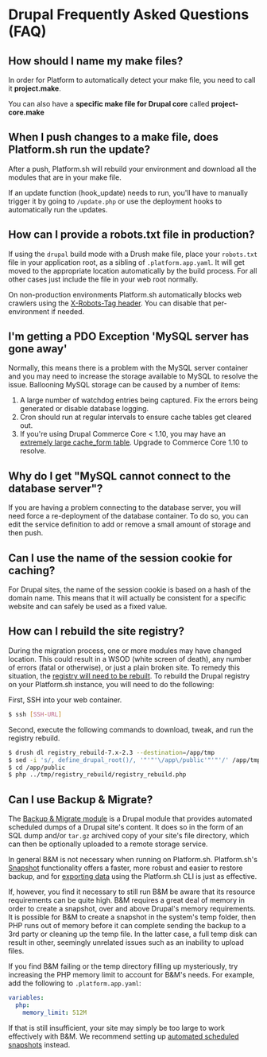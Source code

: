# Drupal Frequently Asked Questions (FAQ)

## How should I name my make files?

In order for Platform to automatically detect your make file, you need
to call it **project.make**.

You can also have a **specific make file for Drupal core** called
**project-core.make**

## When I push changes to a make file, does Platform.sh run the update?

After a push, Platform.sh will rebuild your environment and download all
the modules that are in your make file.

If an update function (hook_update) needs to run, you'll have to
manually trigger it by going to `/update.php` or use the
deployment hooks to automatically run the updates.

## How can I provide a robots.txt file in production?

If using the `drupal` build mode with a Drush make file, place your `robots.txt` file in your application root, as a sibling of `.platform.app.yaml`. It will get moved to the appropriate location automatically by the build process. For all other cases just include the file in your web root normally.

On non-production environments Platform.sh automatically blocks web crawlers using the [X-Robots-Tag header](/administration/web/configure-environment.html#x-robots-tag). You can disable that per-environment if needed.

## I'm getting a PDO Exception 'MySQL server has gone away'

Normally, this means there is a problem with the MySQL server container
and you may need to increase the storage available to MySQL to resolve
the issue. Ballooning MySQL storage can be caused by a number of items:

1.  A large number of watchdog entries being captured. Fix the errors
    being generated or disable database logging.
2.  Cron should run at regular intervals to ensure cache
    tables get cleared out.
3.  If you're using Drupal Commerce Core < 1.10, you may have an
    [extremely large cache_form
    table](https://www.drupal.org/node/2057073). Upgrade to Commerce
    Core 1.10 to resolve.

## Why do I get "MySQL cannot connect to the database server"?

If you are having a problem connecting to the database server, you will
need force a re-deployment of the database container. To do so, you can
edit the service definition to add or remove a small amount of storage and
then push.

## Can I use the name of the session cookie for caching?

For Drupal sites, the name of the session cookie is based on a hash of the
domain name. This means that it will actually be consistent for a specific
website and can safely be used as a fixed value.

## How can I rebuild the site registry?

During the migration process, one or more modules may have changed
location. This could result in a WSOD (white screen of death), any
number of errors (fatal or otherwise), or just a plain broken site. To
remedy this situation, the [registry will need to be
rebuilt](https://www.drupal.org/project/registry_rebuild). To rebuild
the Drupal registry on your Platform.sh instance, you will need to do
the following:

First, SSH into your web container.

```bash
$ ssh [SSH-URL]
```

Second, execute the following commands to download, tweak, and run the
registry rebuild.

```bash
$ drush dl registry_rebuild-7.x-2.3 --destination=/app/tmp
$ sed -i 's/, define_drupal_root()/, '"'"'\/app\/public'"'"'/' /app/tmp/registry_rebuild/registry_rebuild.php
$ cd /app/public
$ php ../tmp/registry_rebuild/registry_rebuild.php
```

## Can I use Backup & Migrate?

The [Backup & Migrate module](https://www.drupal.org/project/backup_migrate) is a Drupal module that provides automated scheduled dumps of a Drupal site's content. It does so in the form of an SQL dump and/or `tar.gz` archived copy of your site's file directory, which can then be optionally uploaded to a remote storage service.

In general B&M is not necessary when running on Platform.sh. Platform.sh's [Snapshot](/administration/snapshot-and-restore.md) functionality offers a faster, more robust and easier to restore backup, and for [exporting data](/tutorials/exporting.md) using the Platform.sh CLI is just as effective.

If, however, you find it necessary to still run B&M be aware that its resource requirements can be quite high. B&M requires a great deal of memory in order to create a snapshot, over and above Drupal's memory requirements. It is possible for B&M to create a snapshot in the system's temp folder, then PHP runs out of memory before it can complete sending the backup to a 3rd party or cleaning up the temp file. In the latter case, a full temp disk can result in other, seemingly unrelated issues such as an inability to upload files.

If you find B&M failing or the temp directory filling up mysteriously, try increasing the PHP memory limit to account for B&M's needs. For example, add the following to `.platform.app.yaml`:

```yaml
variables:
  php:
    memory_limit: 512M
```

If that is still insufficient, your site may simply be too large to work effectively with B&M. We recommend setting up [automated scheduled snapshots](/administration/snapshot-and-restore.md#automated-snapshots) instead.
